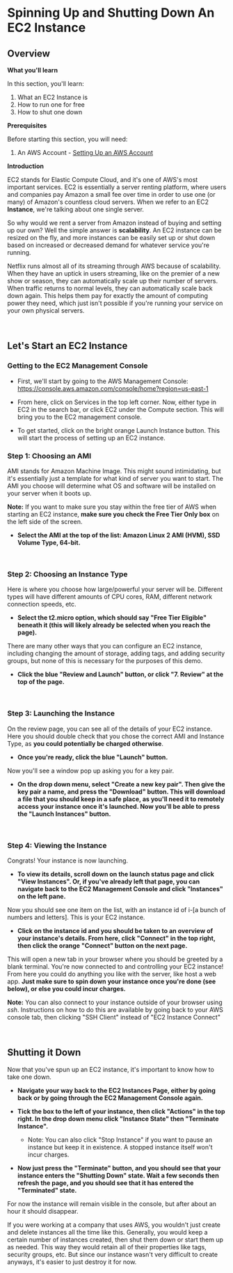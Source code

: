 # Spinning Up and Shutting Down An EC2 Instance

## Overview
**What you'll learn**

In this section, you'll learn:
 1. What an EC2 Instance is
 2. How to run one for free
 3. How to shut one down

**Prerequisites**

Before starting this section, you will need:

 1. An AWS Account - [Setting Up an AWS Account](https://github.com/HackBinghamton/CloudComputingWorkshop/blob/master/Intro/SettingUpAWS.md)

**Introduction**

EC2 stands for Elastic Compute Cloud, and it's one of AWS's most important services. EC2 is essentially a server renting platform, where users and companies pay Amazon a small fee over time in order to use one (or many) of Amazon's countless cloud servers. When we refer to an EC2 **Instance**, we're talking about one single server.

So why would we rent a server from Amazon instead of buying and setting up our own? Well the simple answer is **scalability**. An EC2 instance can be resized on the fly, and more instances can be easily set up or shut down based on increased or decreased demand for whatever service you're running.

Netflix runs almost all of its streaming through AWS because of scalability. When they have an uptick in users streaming, like on the premier of a new show or season, they can automatically scale up their number of servers. When traffic returns to normal levels, they can automatically scale back down again. This helps them pay for exactly the amount of computing power they need, which just isn't possible if you're running your service on your own physical servers.

&nbsp;  

## Let's Start an EC2 Instance

### Getting to the EC2 Management Console
- First, we'll start by going to the AWS Management Console: https://console.aws.amazon.com/console/home?region=us-east-1

- From here, click on Services in the top left corner. Now, either type in EC2 in the search bar, or click EC2 under the Compute section. This will bring you to the EC2 management console.

- To get started, click on the bright orange Launch Instance button. This will start the process of setting up an EC2 instance.

### Step 1: Choosing an AMI
AMI stands for Amazon Machine Image. This might sound intimidating, but it's essentially just a template for what kind of server you want to start. The AMI you choose will determine what OS and software will be installed on your server when it boots up.

**Note:** If you want to make sure you stay within the free tier of AWS when starting an EC2 instance, **make sure you check the Free Tier Only box** on the left side of the screen.

- **Select the AMI at the top of the list: Amazon Linux 2 AMI (HVM), SSD Volume Type, 64-bit.**

&nbsp;  

### Step 2: Choosing an Instance Type
Here is where you choose how large/powerful your server will be. Different types will have different amounts of CPU cores, RAM, different network connection speeds, etc.

- **Select the t2.micro option, which should say "Free Tier Eligible" beneath it (this will likely already be selected when you reach the page).**

There are many other ways that you can configure an EC2 instance, including changing the amount of storage, adding tags, and adding security groups, but none of this is necessary for the purposes of this demo.

- **Click the blue "Review and Launch" button, or click "7. Review" at the top of the page.**

&nbsp;  

### Step 3: Launching the Instance
On the review page, you can see all of the details of your EC2 instance. Here you should double check that you chose the correct AMI and Instance Type, as **you could potentially be charged otherwise**.

- **Once you're ready, click the blue "Launch" button.**

Now you'll see a window pop up asking you for a key pair.

- **On the drop down menu, select "Create a new key pair". Then give the key pair a name, and press the "Download" button. This will download a file that you should keep in a safe place, as you'll need it to remotely access your instance once it's launched. Now you'll be able to press the "Launch Instances" button.**

&nbsp;  

### Step 4: Viewing the Instance
Congrats! Your instance is now launching.

- **To view its details, scroll down on the launch status page and click "View Instances". Or, if you've already left that page, you can navigate back to the EC2 Management Console and click "Instances" on the left pane.**

Now you should see one item on the list, with an instance id of i-[a bunch of numbers and letters]. This is your EC2 instance.

- **Click on the instance id and you should be taken to an overview of your instance's details. From here, click "Connect" in the top right, then click the orange "Connect" button on the next page.**

This will open a new tab in your browser where you should be greeted by a blank terminal. You're now connected to and controlling your EC2 instance! From here you could do anything you like with the server, like host a web app. **Just make sure to spin down your instance once you're done (see below), or else you could incur charges.**

**Note:** You can also connect to your instance outside of your browser using *ssh*. Instructions on how to do this are available by going back to your AWS console tab, then clicking "SSH Client" instead of "EC2 Instance Connect"

&nbsp;  

## Shutting it Down
Now that you've spun up an EC2 instance, it's important to know how to take one down.

- **Navigate your way back to the EC2 Instances Page, either by going back or by going through the EC2 Management Console again.**

- **Tick the box to the left of your instance, then click "Actions" in the top right. In the drop down menu click "Instance State" then "Terminate Instance".** 
  - Note: You can also click "Stop Instance" if you want to pause an instance but keep it in existence. A stopped instance itself won't incur charges.


- **Now just press the "Terminate" button, and you should see that your instance enters the "Shutting Down" state. Wait a few seconds then refresh the page, and you should see that it has entered the "Terminated" state.**

For now the instance will remain visible in the console, but after about an hour it should disappear.

If you were working at a company that uses AWS, you wouldn't just create and delete instances all the time like this. Generally, you would keep a certain number of instances created, then shut them down or start them up as needed. This way they would retain all of their properties like tags, security groups, etc. But since our instance wasn't very difficult to create anyways, it's easier to just destroy it for now.
